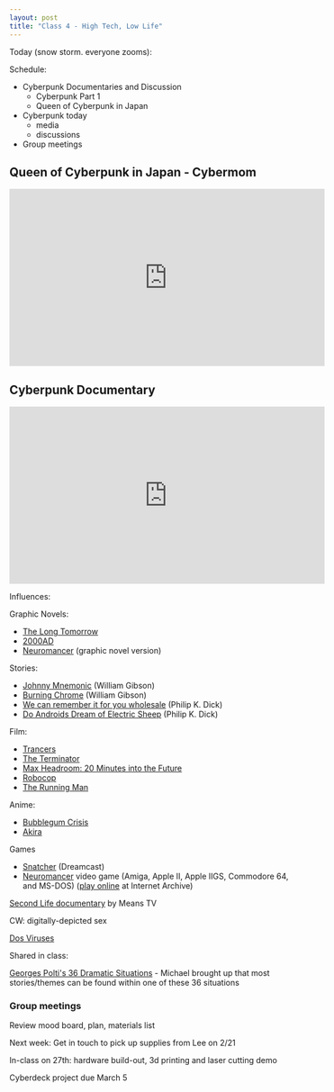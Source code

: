 ```yaml
---
layout: post
title: "Class 4 - High Tech, Low Life"
---
```


Today (snow storm. everyone zooms): 

Schedule:

* Cyberpunk Documentaries and Discussion
  * Cyberpunk Part 1
  * Queen of Cyberpunk in Japan
* Cyberpunk today 
  * media
  * discussions
* Group meetings

## Queen of Cyberpunk in Japan - Cybermom

<iframe width="560" height="315" src="https://www.youtube.com/embed/Z_CJ1ejEXUc?si=_WCOx4CKmPRSr8Ic" title="YouTube video player" frameborder="0" allow="accelerometer; autoplay; clipboard-write; encrypted-media; gyroscope; picture-in-picture; web-share" allowfullscreen></iframe>

## Cyberpunk Documentary

<iframe width="560" height="315" src="https://www.youtube.com/embed/sttm8Q9rOdQ?si=RkU2kN7okImO8a6B" title="YouTube video player" frameborder="0" allow="accelerometer; autoplay; clipboard-write; encrypted-media; gyroscope; picture-in-picture; web-share" allowfullscreen></iframe>

Influences:

Graphic Novels:

* [The Long Tomorrow](https://en.wikipedia.org/wiki/The_Long_Tomorrow_(comics))
* [2000AD](https://en.wikipedia.org/wiki/2000_AD_(comics))
* [Neuromancer](https://en.wikipedia.org/wiki/Neuromancer) (graphic novel version)

Stories:

* [Johnny Mnemonic](https://en.wikipedia.org/wiki/Johnny_Mnemonic) (William Gibson)
* [Burning Chrome](https://en.wikipedia.org/wiki/Burning_Chrome) (William Gibson)
* [We can remember it for you wholesale](https://en.wikipedia.org/wiki/We_Can_Remember_It_for_You_Wholesale) (Philip K. Dick)
* [Do Androids Dream of Electric Sheep](https://en.wikipedia.org/wiki/Do_Androids_Dream_of_Electric_Sheep%3F) (Philip K. Dick)

Film:

* [Trancers](https://www.youtube.com/watch?v=P84mvtrZemc)
* [The Terminator](https://www.youtube.com/watch?v=k64P4l2Wmeg)
* [Max Headroom: 20 Minutes into the Future](https://www.youtube.com/watch?v=aZY-yQYVf38)
* [Robocop](https://www.youtube.com/watch?v=IqvRDhW-XVA)
* [The Running Man](https://www.youtube.com/watch?v=pkAN5rGGP1M)

Anime:

* [Bubblegum Crisis](https://www.youtube.com/watch?v=LGDREScJ5Wg)
* [Akira](https://www.youtube.com/watch?v=nA8KmHC2Z-g)

Games

* [Snatcher](https://en.wikipedia.org/wiki/Snatcher_(video_game)) (Dreamcast)
* [Neuromancer](https://en.wikipedia.org/wiki/Neuromancer_(video_game)) video game (Amiga, Apple II, Apple IIGS, Commodore 64, and MS-DOS)  ([play online](https://archive.org/details/msdos_Neuromancer_1988) at Internet Archive)


[Second Life documentary](https://means.tv/programs/preservingworlds)
by Means TV

CW: digitally-depicted sex


[Dos Viruses](https://www.youtube.com/watch?v=hsAvLUBDMQY)

Shared in class:

[Georges Polti's 36 Dramatic Situations](https://changingminds.org/disciplines/storytelling/plots/polti_situations/polti_situations.htm) - Michael brought up that most stories/themes can be found within one of these 36 situations


### Group meetings

Review mood board, plan, materials list

Next week: Get in touch to pick up supplies from Lee on 2/21

In-class on 27th: hardware build-out, 3d printing and laser cutting demo

Cyberdeck project due March 5
